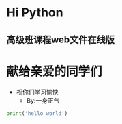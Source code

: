 # Hi Python

## 高级班课程web文件在线版

# 献给亲爱的同学们
- 祝你们学习愉快
  - By:一身正气

```python
print('hello world')
```
